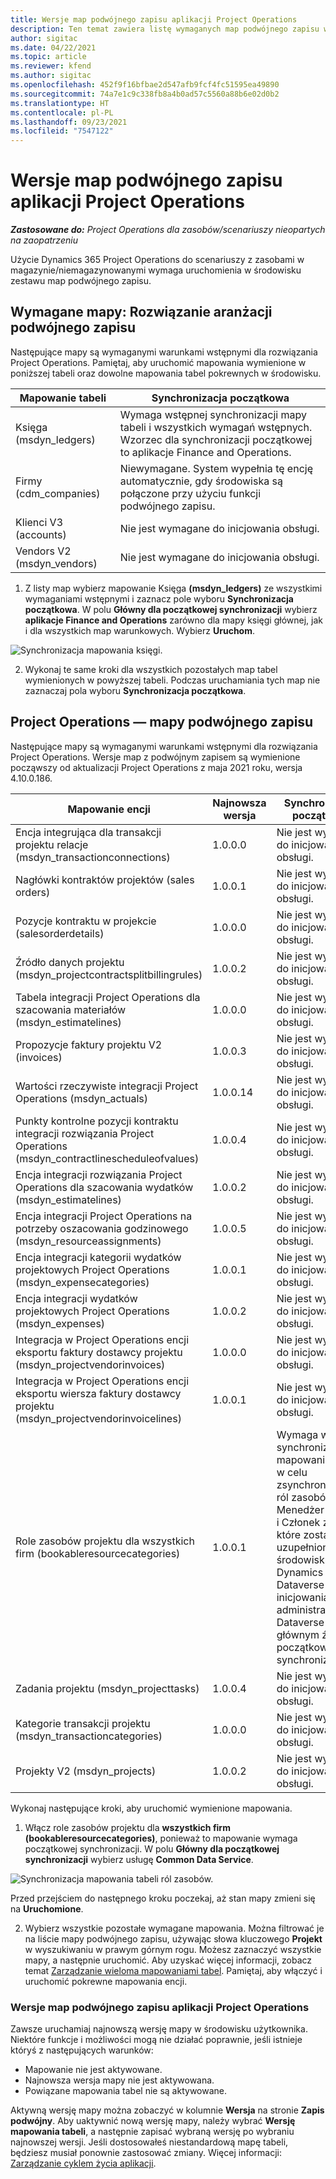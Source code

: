 ```yaml
---
title: Wersje map podwójnego zapisu aplikacji Project Operations
description: Ten temat zawiera listę wymaganych map podwójnego zapisu w Dynamics 365 Project Operations.
author: sigitac
ms.date: 04/22/2021
ms.topic: article
ms.reviewer: kfend
ms.author: sigitac
ms.openlocfilehash: 452f9f16bfbae2d547afb9fcf4fc51595ea49890
ms.sourcegitcommit: 74a7e1c9c338fb8a4b0ad57c5560a88b6e02d0b2
ms.translationtype: HT
ms.contentlocale: pl-PL
ms.lasthandoff: 09/23/2021
ms.locfileid: "7547122"
---
```

# <a name="project-operations-dual-write-map-versions"></a>Wersje map podwójnego zapisu aplikacji Project Operations

_**Zastosowane do:** Project Operations dla zasobów/scenariuszy nieopartych na zaopatrzeniu_

Użycie Dynamics 365 Project Operations do scenariuszy z zasobami w magazynie/niemagazynowanymi wymaga uruchomienia w środowisku zestawu map podwójnego zapisu. 

## <a name="prerequisite-maps-dual-write-orchestration-solution"></a>Wymagane mapy: Rozwiązanie aranżacji podwójnego zapisu

Następujące mapy są wymaganymi warunkami wstępnymi dla rozwiązania Project Operations. Pamiętaj, aby uruchomić mapowania wymienione w poniższej tabeli oraz dowolne mapowania tabel pokrewnych w środowisku.

| Mapowanie tabeli | Synchronizacja początkowa |
| --- | --- |
| Księga (msdyn_ledgers) | Wymaga wstępnej synchronizacji mapy tabeli i wszystkich wymagań wstępnych. Wzorzec dla synchronizacji początkowej to aplikacje Finance and Operations. |
| Firmy (cdm_companies) | Niewymagane. System wypełnia tę encję automatycznie, gdy środowiska są połączone przy użyciu funkcji podwójnego zapisu. |
| Klienci V3 (accounts) | Nie jest wymagane do inicjowania obsługi. |
| Vendors V2 (msdyn_vendors) | Nie jest wymagane do inicjowania obsługi. |

1. Z listy map wybierz mapowanie Księga **(msdyn\_ledgers)** ze wszystkimi wymaganiami wstępnymi i zaznacz pole wyboru **Synchronizacja początkowa**. W polu **Główny dla początkowej synchronizacji** wybierz **aplikacje Finance and Operations** zarówno dla mapy księgi głównej, jak i dla wszystkich map warunkowych. Wybierz **Uruchom**.

![Synchronizacja mapowania księgi.](media/DW6.png)

2. Wykonaj te same kroki dla wszystkich pozostałych map tabel wymienionych w powyższej tabeli. Podczas uruchamiania tych map nie zaznaczaj pola wyboru **Synchronizacja początkowa**.

## <a name="project-operations-dual-write-maps"></a>Project Operations — mapy podwójnego zapisu

Następujące mapy są wymaganymi warunkami wstępnymi dla rozwiązania Project Operations. Wersje map z podwójnym zapisem są wymienione począwszy od aktualizacji Project Operations z maja 2021 roku, wersja 4.10.0.186.

| **Mapowanie encji** | **Najnowsza wersja** | **Synchronizacja początkowa** |
| --- | --- | --- |
| Encja integrująca dla transakcji projektu relacje (msdyn\_transactionconnections) | 1.0.0.0 | Nie jest wymagane do inicjowania obsługi. |
| Nagłówki kontraktów projektów (sales orders) | 1.0.0.1 | Nie jest wymagane do inicjowania obsługi. |
| Pozycje kontraktu w projekcie (salesorderdetails) | 1.0.0.0 | Nie jest wymagane do inicjowania obsługi. |
| Źródło danych projektu (msdyn_projectcontractsplitbillingrules) | 1.0.0.2 | Nie jest wymagane do inicjowania obsługi. |
| Tabela integracji Project Operations dla szacowania materiałów (msdyn\_estimatelines) | 1.0.0.0 | Nie jest wymagane do inicjowania obsługi. |
| Propozycje faktury projektu V2 (invoices) | 1.0.0.3 | Nie jest wymagane do inicjowania obsługi. |
| Wartości rzeczywiste integracji Project Operations (msdyn_actuals) | 1.0.0.14 | Nie jest wymagane do inicjowania obsługi. |
| Punkty kontrolne pozycji kontraktu integracji rozwiązania Project Operations (msdyn_contractlinescheduleofvalues) | 1.0.0.4 | Nie jest wymagane do inicjowania obsługi. |
| Encja integracji rozwiązania Project Operations dla szacowania wydatków (msdyn_estimatelines) | 1.0.0.2 | Nie jest wymagane do inicjowania obsługi. |
| Encja integracji Project Operations na potrzeby oszacowania godzinowego (msdyn_resourceassignments) | 1.0.0.5 | Nie jest wymagane do inicjowania obsługi. |
| Encja integracji kategorii wydatków projektowych Project Operations (msdyn_expensecategories) | 1.0.0.1 | Nie jest wymagane do inicjowania obsługi. |
| Encja integracji wydatków projektowych Project Operations (msdyn_expenses) | 1.0.0.2 | Nie jest wymagane do inicjowania obsługi. |
| Integracja w Project Operations encji eksportu faktury dostawcy projektu (msdyn_projectvendorinvoices) | 1.0.0.0 | Nie jest wymagane do inicjowania obsługi. |
| Integracja w Project Operations encji eksportu wiersza faktury dostawcy projektu (msdyn_projectvendorinvoicelines) | 1.0.0.1 | Nie jest wymagane do inicjowania obsługi. |
| Role zasobów projektu dla wszystkich firm (bookableresourcecategories) | 1.0.0.1 | Wymaga wstępnej synchronizacji mapowania tabeli w celu zsynchronizowania ról zasobów Menedżer projektu i Członek zespołu, które zostały uzupełnione w środowisku usługi Dynamics 365 Dataverse podczas inicjowania obsługi administracyjnej. Dataverse jest głównym źródłem początkowej synchronizacji. |
| Zadania projektu (msdyn_projecttasks) | 1.0.0.4 | Nie jest wymagane do inicjowania obsługi. |
| Kategorie transakcji projektu (msdyn_transactioncategories) | 1.0.0.0 | Nie jest wymagane do inicjowania obsługi. |
| Projekty V2 (msdyn_projects) | 1.0.0.2 | Nie jest wymagane do inicjowania obsługi. |

Wykonaj następujące kroki, aby uruchomić wymienione mapowania.

1. Włącz role zasobów projektu dla **wszystkich firm (bookableresourcecategories)**, ponieważ to mapowanie wymaga początkowej synchronizacji. W polu **Główny dla początkowej synchronizacji** wybierz usługę **Common Data Service**. 

 ![Synchronizacja mapowania tabeli ról zasobów.](media/6ResourceInitialSync.jpg)

 Przed przejściem do następnego kroku poczekaj, aż stan mapy zmieni się na **Uruchomione**.

2. Wybierz wszystkie pozostałe wymagane mapowania. Można filtrować je na liście mapy podwójnego zapisu, używając słowa kluczowego **Projekt** w wyszukiwaniu w prawym górnym rogu. Możesz zaznaczyć wszystkie mapy, a następnie uruchomić. Aby uzyskać więcej informacji, zobacz temat [Zarządzanie wieloma mapowaniami tabel](/dynamics365/fin-ops-core/dev-itpro/data-entities/dual-write/multiple-entity-maps). Pamiętaj, aby włączyć i uruchomić pokrewne mapowania encji.

### <a name="project-operations-dual-write-map-versions"></a>Wersje map podwójnego zapisu aplikacji Project Operations

Zawsze uruchamiaj najnowszą wersję mapy w środowisku użytkownika. Niektóre funkcje i możliwości mogą nie działać poprawnie, jeśli istnieje któryś z następujących warunków:

- Mapowanie nie jest aktywowane.
- Najnowsza wersja mapy nie jest aktywowana. 
- Powiązane mapowania tabel nie są aktywowane.

Aktywną wersję mapy można zobaczyć w kolumnie **Wersja** na stronie **Zapis podwójny**. Aby uaktywnić nową wersję mapy, należy wybrać **Wersję mapowania tabeli**, a następnie zapisać wybraną wersję po wybraniu najnowszej wersji. Jeśli dostosowałeś niestandardową mapę tabeli, będziesz musiał ponownie zastosować zmiany. Więcej informacji: [Zarządzanie cyklem życia aplikacji](/dynamics365/fin-ops-core/dev-itpro/data-entities/dual-write/app-lifecycle-management).
